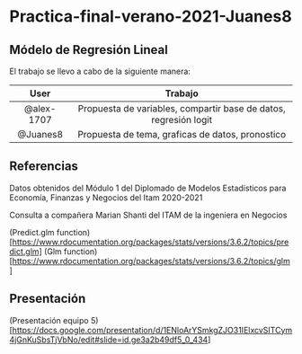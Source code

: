 # Practica-final-verano-2021-Juanes8
## Módelo de Regresión Lineal 

El trabajo se llevo a cabo de la siguiente manera:

|User| Trabajo|
|:---:|:---:|
|@alex-1707|	Propuesta de variables, compartir base de datos, regresión logit|
|@Juanes8 |	Propuesta de tema, graficas de datos, pronostico|

## Referencias
Datos obtenidos del Módulo 1 del Diplomado de Modelos Estadísticos para Economía, Finanzas y Negocios del Itam 2020-2021

Consulta a compañera Marian Shanti del ITAM de la ingeniera en Negocios

(Predict.glm function)[https://www.rdocumentation.org/packages/stats/versions/3.6.2/topics/predict.glm]
(Glm function)[https://www.rdocumentation.org/packages/stats/versions/3.6.2/topics/glm]

## Presentación
(Presentación equipo 5)[https://docs.google.com/presentation/d/1ENloArYSmkgZJO31IElxcvSITCym4jGnKuSbsTjVbNo/edit#slide=id.ge3a2b49df5_0_434]
